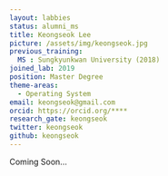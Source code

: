 ```yaml
---
layout: labbies
status: alumni_ms
title: Keongseok Lee
picture: /assets/img/keongseok.jpg
previous_training:
  MS : Sungkyunkwan University (2018)
joined_lab: 2019
position: Master Degree
theme-areas:
  - Operating System
email: keongseok@gmail.com
orcid: https://orcid.org/****
research_gate: keongseok
twitter: keongseok
github: keongseok
---
```


Coming Soon...
